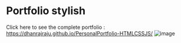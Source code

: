 # Portfolio stylish
Click here to see the complete portfolio : https://dhanrajraju.github.io/PersonalPortfolio-HTMLCSSJS/
![image](https://user-images.githubusercontent.com/112848411/234288559-0634ff5c-8b93-4156-945a-84ec63db7d1f.png)

